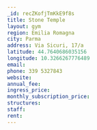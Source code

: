 ```yaml
---
_id: recZKofjTmKkE9f8s
title: Stone Temple
layout: gym
region: Emilia Romagna
city: Parma
address: Via Sicuri, 17/a
latitude: 44.7640686035156
longitude: 10.3266267776489
email: 
phone: 339 5327843
website: 
annual_fee: 
ingress_price: 
monthly_subscription_price: 
structures: 
staff: 
rent: 
---
```


